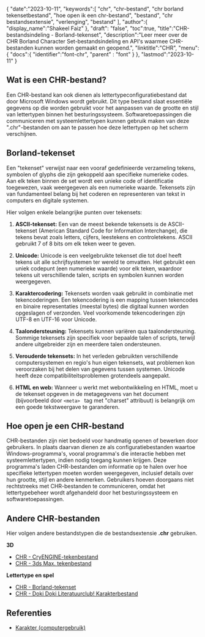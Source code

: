 {
"date":"2023-10-11",
   "keywords":[
"chr",
"chr-bestand",
"chr borland tekensetbestand",
"hoe open ik een chr-bestand",
"bestand",
"chr bestandsextensie",
"verlenging",
"bestand"
],
   "author":{
"display_name":"Shakeel Faiz"
},
"draft": "false",
"toc":true,
"title":"CHR-bestandsindeling - Borland-tekenset",
   "description":"Leer meer over de CHR Borland Character Set-bestandsindeling en API's waarmee CHR-bestanden kunnen worden gemaakt en geopend.",
"linktitle":"CHR",
   "menu":{
      "docs":{
         "identifier":"font-chr",
"parent" : "font"
}
},
"lastmod":"2023-10-11"
}

## Wat is een CHR-bestand?

Een CHR-bestand kan ook dienen als lettertypeconfiguratiebestand dat door Microsoft Windows wordt gebruikt. Dit type bestand slaat essentiële gegevens op die worden gebruikt voor het aanpassen van de grootte en stijl van lettertypen binnen het besturingssysteem. Softwaretoepassingen die communiceren met systeemlettertypen kunnen gebruik maken van deze ".chr"-bestanden om aan te passen hoe deze lettertypen op het scherm verschijnen.

## Borland-tekenset

Een "tekenset" verwijst naar een vooraf gedefinieerde verzameling tekens, symbolen of glyphs die zijn gekoppeld aan specifieke numerieke codes. Aan elk teken binnen de set wordt een unieke code of identificatie toegewezen, vaak weergegeven als een numerieke waarde. Tekensets zijn van fundamenteel belang bij het coderen en representeren van tekst in computers en digitale systemen.

Hier volgen enkele belangrijke punten over tekensets:

1. **ASCII-tekenset:** Een van de meest bekende tekensets is de ASCII-tekenset (American Standard Code for Information Interchange), die tekens bevat zoals letters, cijfers, leestekens en controletekens. ASCII gebruikt 7 of 8 bits om elk teken weer te geven.
    





2. **Unicode:** Unicode is een veelgebruikte tekenset die tot doel heeft tekens uit alle schrijfsystemen ter wereld te omvatten. Het gebruikt een uniek codepunt (een numerieke waarde) voor elk teken, waardoor tekens uit verschillende talen, scripts en symbolen kunnen worden weergegeven.
    





3. **Karaktercodering:** Tekensets worden vaak gebruikt in combinatie met tekencoderingen. Een tekencodering is een mapping tussen tekencodes en binaire representaties (meestal bytes) die digitaal kunnen worden opgeslagen of verzonden. Veel voorkomende tekencoderingen zijn UTF-8 en UTF-16 voor Unicode.
    





4. **Taalondersteuning:** Tekensets kunnen variëren qua taalondersteuning. Sommige tekensets zijn specifiek voor bepaalde talen of scripts, terwijl andere uitgebreider zijn en meerdere talen ondersteunen.
    





5. **Verouderde tekensets:** In het verleden gebruikten verschillende computersystemen en regio's hun eigen tekensets, wat problemen kon veroorzaken bij het delen van gegevens tussen systemen. Unicode heeft deze compatibiliteitsproblemen grotendeels aangepakt.
    





6. **HTML en web:** Wanneer u werkt met webontwikkeling en HTML, moet u de tekenset opgeven in de metagegevens van het document (bijvoorbeeld door `<meta> ` tag met "charset" attribuut) is belangrijk om een goede tekstweergave te garanderen.

## Hoe open je een CHR-bestand

CHR-bestanden zijn niet bedoeld voor handmatig openen of bewerken door gebruikers. In plaats daarvan dienen ze als configuratiebestanden waartoe Windows-programma's, vooral programma's die interactie hebben met systeemlettertypen, indien nodig toegang kunnen krijgen. Deze programma's laden CHR-bestanden om informatie op te halen over hoe specifieke lettertypen moeten worden weergegeven, inclusief details over hun grootte, stijl en andere kenmerken. Gebruikers hoeven doorgaans niet rechtstreeks met CHR-bestanden te communiceren, omdat het lettertypebeheer wordt afgehandeld door het besturingssysteem en softwaretoepassingen.

## Andere CHR-bestanden

Hier volgen andere bestandstypen die de bestandsextensie **.chr** gebruiken.

**3D**
- [CHR - CryENGINE-tekenbestand](/nl/3d/chr-cryengine/)
- [CHR - 3ds Max. tekenbestand](/nl/3d/chr-3ds/)

**Lettertype en spel**
- [CHR - Borland-tekenset](/nl/font/chr/)
- [CHR - Doki Doki Literatuurclub! Karakterbestand](/nl/game/chr-doki/)

## Referenties
- [Karakter (computergebruik)](https://en.wikipedia.org/wiki/Character_(computing))

